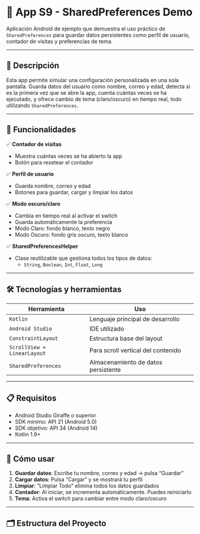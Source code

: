 # 📱 App S9 - SharedPreferences Demo

Aplicación Android de ejemplo que demuestra el uso práctico de `SharedPreferences` para guardar datos persistentes como perfil de usuario, contador de visitas y preferencias de tema.

---

## 🧾 Descripción

Esta app permite simular una configuración personalizada en una sola pantalla. Guarda datos del usuario como nombre, correo y edad, detecta si es la primera vez que se abre la app, cuenta cuántas veces se ha ejecutado, y ofrece cambio de tema (claro/oscuro) en tiempo real, todo utilizando `SharedPreferences`.

---

## 🚀 Funcionalidades

✅ **Contador de visitas**
- Muestra cuántas veces se ha abierto la app
- Botón para resetear el contador

✅ **Perfil de usuario**
- Guarda nombre, correo y edad
- Botones para guardar, cargar y limpiar los datos

✅ **Modo oscuro/claro**
- Cambia en tiempo real al activar el switch
- Guarda automáticamente la preferencia
- Modo Claro: fondo blanco, texto negro  
- Modo Oscuro: fondo gris oscuro, texto blanco

✅ **SharedPreferencesHelper**
- Clase reutilizable que gestiona todos los tipos de datos:
  - `String`, `Boolean`, `Int`, `Float`, `Long`

---

## 🛠️ Tecnologías y herramientas

| Herramienta                | Uso                                |
|----------------------------|-------------------------------------|
| `Kotlin`                   | Lenguaje principal de desarrollo    |
| `Android Studio`           | IDE utilizado                       |
| `ConstraintLayout`         | Estructura base del layout          |
| `ScrollView + LinearLayout`| Para scroll vertical del contenido  |
| `SharedPreferences`        | Almacenamiento de datos persistente |

---

## 📋 Requisitos

- Android Studio Giraffe o superior
- SDK mínimo: API 21 (Android 5.0)
- SDK objetivo: API 34 (Android 14)
- Kotlin 1.9+

---

## 🧪 Cómo usar

1. **Guardar datos**: Escribe tu nombre, correo y edad → pulsa “Guardar”
2. **Cargar datos**: Pulsa “Cargar” y se mostrará tu perfil
3. **Limpiar**: “Limpiar Todo” elimina todos los datos guardados
4. **Contador**: Al iniciar, se incrementa automáticamente. Puedes reiniciarlo
5. **Tema**: Activa el switch para cambiar entre modo claro/oscuro

---

## 🗂️ Estructura del Proyecto

